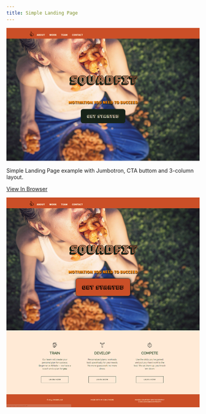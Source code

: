 ```yaml
---
title: Simple Landing Page
---
```


![Simple Landing Page Project](assets/img/projects/proj-1/img1.png)

Simple Landing Page example with Jumbotron, CTA buttom and 3-column layout.

<a href="https://omgninjas.me/squadfit/" target="_blank">View In Browser</a>


![Simple Landing Page Project](assets/img/projects/proj-1/img2.png)
